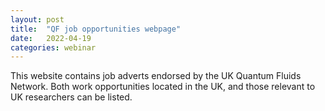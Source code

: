 ```yaml
---
layout: post
title:  "QF job opportunities webpage"
date:   2022-04-19
categories: webinar
---
```


This website contains job adverts endorsed by the UK Quantum Fluids Network. Both work opportunities located in the UK, and those relevant to UK researchers can be listed.
